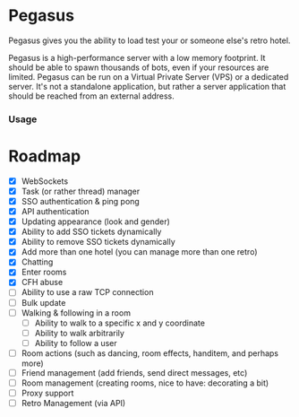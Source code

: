 # Pegasus
Pegasus gives you the ability to load test your or someone else's retro hotel.

Pegasus is a high-performance server with a low memory footprint. It should be able to spawn thousands of bots, even
if your resources are limited. Pegasus can be run on a Virtual Private Server (VPS) or a dedicated server. 
It's not a standalone application, but rather a server application that should be reached from an external address.

### Usage


# Roadmap
- [X] WebSockets
- [X] Task (or rather thread) manager
- [X] SSO authentication & ping pong
- [X] API authentication
- [X] Updating appearance (look and gender)
- [X] Ability to add SSO tickets dynamically
- [X] Ability to remove SSO tickets dynamically
- [X] Add more than one hotel (you can manage more than one retro)
- [X] Chatting
- [X] Enter rooms
- [X] CFH abuse
- [ ] Ability to use a raw TCP connection
- [ ] Bulk update
- [ ] Walking & following in a room
  - [ ] Ability to walk to a specific x and y coordinate
  - [ ] Ability to walk arbitrarily
  - [ ] Ability to follow a user
- [ ] Room actions (such as dancing, room effects, handitem, and perhaps more)
- [ ] Friend management (add friends, send direct messages, etc)
- [ ] Room management (creating rooms, nice to have: decorating a bit)
- [ ] Proxy support
- [ ] Retro Management (via API)